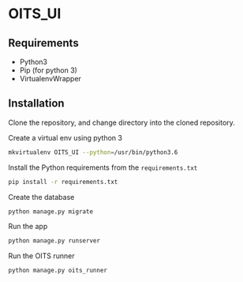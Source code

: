 # OITS_UI

## Requirements
 - Python3
 - Pip (for python 3)
 - VirtualenvWrapper

## Installation
Clone the repository, and change directory into the cloned repository.

Create a virtual env using python 3

```bash
mkvirtualenv OITS_UI --python=/usr/bin/python3.6
```

Install the Python requirements from the `requirements.txt`
```bash
pip install -r requirements.txt
```

Create the database
```bash
python manage.py migrate
```

Run the app
```bash
python manage.py runserver
```


Run the OITS runner
```bash
python manage.py oits_runner
```
